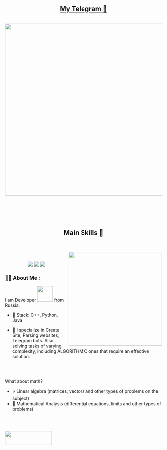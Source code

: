 <div align="center">
  </a>
<h2 align="center">   <a href="https://t.me/Timofey1211">           My Telegram 📇 
  </a> </h2>
</div>

<br>

<div id="header" align="center">
  <img src="https://media2.giphy.com/media/qgQUggAC3Pfv687qPC/giphy.gif?cid=790b76118af97439be460649554f1d97648f6fbc0e80b59e&rid=giphy.gif&ct=g" width="550"/>
</div>
<p>&#160;</p>

<br><br>
</div>
<div>
<h2 align="center">           Main Skills 📇  </h2>
 <br>
<p>
  <div align="center">

<img src="[https://www.icegif.com/wp-content/uploads/2023/03/icegif-1711.gif](https://tenor.com/ru/view/github-cat-kitty-waiting-loading-gif-25774588)" align="right" width="300px">
  </div>
</div>

  <div align="center">
  <br>


![](http://github-profile-summary-cards.vercel.app/api/cards/profile-details?username=Timofey121)
![](http://github-profile-summary-cards.vercel.app/api/cards/repos-per-language?username=Timofey121)
![](http://github-profile-summary-cards.vercel.app/api/cards/stats?username=Timofey121)
  </div>


### :woman_technologist: About Me :
I am Developer <img src="https://media.giphy.com/media/WUlplcMpOCEmTGBtBW/giphy.gif" width="50"> from Russia.
- :seedling: Stack: C++, Python, Java

- :telescope: I specialize in Create Site, Parsing websites, Telegram bots. Also solving tasks of varying complexity, including ALGORITHMIC ones that require an effective solution.


<br></br>

What about math?
- :zap: Linear algebra (matrices, vectors and other types of problems on the subject)
- :telescope: Mathematical Analysis (differential equations, limits and other types of problems)

<br></br>

<a href="https://boosty.to/timofey121/single-payment/donation/192650?share=target_link" alt="Donate"><img src="https://user-images.githubusercontent.com/77741432/181796619-98d0ee92-0a58-4eb8-80be-58337e58c47a.png" width="150" height="45"/></a>


<!--START_SECTION:waka--><!--END_SECTION:waka-->

